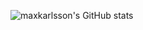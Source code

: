 
![maxkarlsson's GitHub stats](https://github-readme-stats.vercel.app/api?username=maxkarlsson&show_icons=true&theme=radical)



